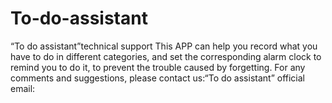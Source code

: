 # To-do-assistant
“To do assistant”technical support
This APP can help you record what you have to do in different categories, and set the corresponding alarm clock to remind you to do it, to prevent the trouble caused by forgetting.
For any comments and suggestions, please contact us:“To do assistant” official email:

